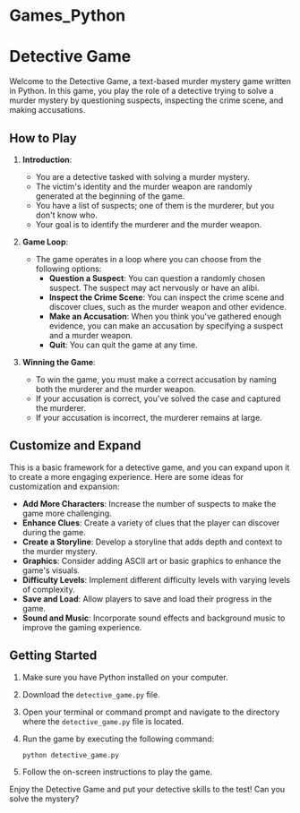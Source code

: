# Games_Python

# Detective Game

Welcome to the Detective Game, a text-based murder mystery game written in Python. In this game, you play the role of a detective trying to solve a murder mystery by questioning suspects, inspecting the crime scene, and making accusations.

## How to Play

1. **Introduction**: 
    - You are a detective tasked with solving a murder mystery.
    - The victim's identity and the murder weapon are randomly generated at the beginning of the game.
    - You have a list of suspects; one of them is the murderer, but you don't know who.
    - Your goal is to identify the murderer and the murder weapon.

2. **Game Loop**:
    - The game operates in a loop where you can choose from the following options:
        - **Question a Suspect**: You can question a randomly chosen suspect. The suspect may act nervously or have an alibi.
        - **Inspect the Crime Scene**: You can inspect the crime scene and discover clues, such as the murder weapon and other evidence.
        - **Make an Accusation**: When you think you've gathered enough evidence, you can make an accusation by specifying a suspect and a murder weapon.
        - **Quit**: You can quit the game at any time.

3. **Winning the Game**:
    - To win the game, you must make a correct accusation by naming both the murderer and the murder weapon.
    - If your accusation is correct, you've solved the case and captured the murderer.
    - If your accusation is incorrect, the murderer remains at large.

## Customize and Expand

This is a basic framework for a detective game, and you can expand upon it to create a more engaging experience. Here are some ideas for customization and expansion:

- **Add More Characters**: Increase the number of suspects to make the game more challenging.
- **Enhance Clues**: Create a variety of clues that the player can discover during the game.
- **Create a Storyline**: Develop a storyline that adds depth and context to the murder mystery.
- **Graphics**: Consider adding ASCII art or basic graphics to enhance the game's visuals.
- **Difficulty Levels**: Implement different difficulty levels with varying levels of complexity.
- **Save and Load**: Allow players to save and load their progress in the game.
- **Sound and Music**: Incorporate sound effects and background music to improve the gaming experience.

## Getting Started

1. Make sure you have Python installed on your computer.

2. Download the `detective_game.py` file.

3. Open your terminal or command prompt and navigate to the directory where the `detective_game.py` file is located.

4. Run the game by executing the following command:
    ```
    python detective_game.py
    ```

5. Follow the on-screen instructions to play the game.

Enjoy the Detective Game and put your detective skills to the test! Can you solve the mystery?
